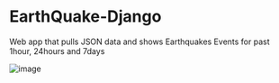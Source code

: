 # EarthQuake-Django
Web app that pulls JSON data and shows Earthquakes Events for past 1hour, 24hours and 7days

![image](https://user-images.githubusercontent.com/122234066/219531889-13d16997-924f-4d66-b4f4-956edf0fb535.png)

